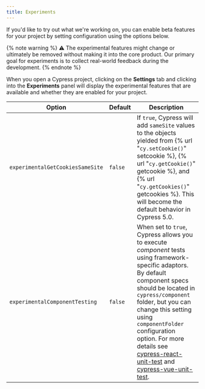 ```yaml
---
title: Experiments
---
```


If you'd like to try out what we're working on, you can enable beta features for your project by setting configuration using the options below.

{% note warning %}
⚠️ The experimental features might change or ultimately be removed without making it into the core product. Our primary goal for experiments is to collect real-world feedback during the development.
{% endnote %}

When you open a Cypress project, clicking on the **Settings** tab and clicking into the **Experiments** panel will display the experimental features that are available and whether they are enabled for your project.

Option | Default | Description
----- | ---- | ----
`experimentalGetCookiesSameSite` | `false` | If `true`, Cypress will add `sameSite` values to the objects yielded from {% url "`cy.setCookie()`" setcookie %}, {% url "`cy.getCookie()`" getcookie %}, and {% url "`cy.getCookies()`" getcookies %}. This will become the default behavior in Cypress 5.0.
`experimentalComponentTesting` | `false` | When set to `true`, Cypress allows you to execute *component* tests using framework-specific adaptors. By default component specs should be located in `cypress/component` folder, but you can change this setting using `componentFolder` configuration option. For more details see [cypress-react-unit-test](https://github.com/bahmutov/cypress-react-unit-test/tree/feature/cypress-mount-mode#readme) and [cypress-vue-unit-test](https://github.com/bahmutov/cypress-vue-unit-test/tree/feature/cypress-mount-mode#readme).
